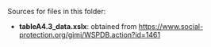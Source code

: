 Sources for files in this folder:

* **tableA4.3_data.xslx**: obtained from https://www.social-protection.org/gimi/WSPDB.action?id=1461